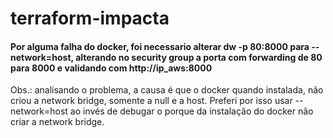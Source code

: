 # terraform-impacta

#### Por alguma falha do docker, foi necessario alterar dw -p 80:8000 para --network=host, alterando no security group a porta com forwarding de 80 para 8000 e validando com http://ip_aws:8000

Obs.: analisando o problema, a causa é que o docker quando instalada, não criou a network bridge, somente a null e a host. Preferi por isso usar --network=host ao invés de debugar o porque da instalação do docker não criar a network bridge.
